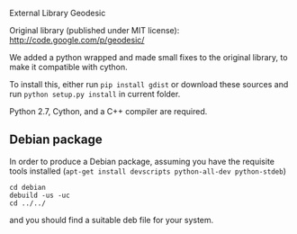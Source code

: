 External Library Geodesic

Original library (published under MIT license):
http://code.google.com/p/geodesic/

We added a python wrapped and made small fixes to the original library, to make it compatible with cython.

To install this, either run `pip install gdist` or download these
sources and run `python setup.py install` in current folder.

Python 2.7, Cython, and a C++ compiler are required.

## Debian package

In order to produce a Debian package, assuming you have the requisite tools
installed (`apt-get install devscripts python-all-dev python-stdeb`)

```
cd debian
debuild -us -uc
cd ../../
```

and you should find a suitable deb file for your system.
